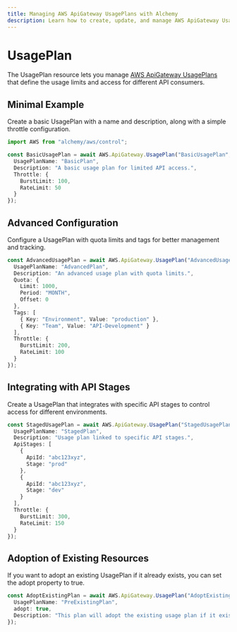 ```yaml
---
title: Managing AWS ApiGateway UsagePlans with Alchemy
description: Learn how to create, update, and manage AWS ApiGateway UsagePlans using Alchemy Cloud Control.
---
```


# UsagePlan

The UsagePlan resource lets you manage [AWS ApiGateway UsagePlans](https://docs.aws.amazon.com/apigateway/latest/userguide/) that define the usage limits and access for different API consumers.

## Minimal Example

Create a basic UsagePlan with a name and description, along with a simple throttle configuration.

```ts
import AWS from "alchemy/aws/control";

const BasicUsagePlan = await AWS.ApiGateway.UsagePlan("BasicUsagePlan", {
  UsagePlanName: "BasicPlan",
  Description: "A basic usage plan for limited API access.",
  Throttle: {
    BurstLimit: 100,
    RateLimit: 50
  }
});
```

## Advanced Configuration

Configure a UsagePlan with quota limits and tags for better management and tracking.

```ts
const AdvancedUsagePlan = await AWS.ApiGateway.UsagePlan("AdvancedUsagePlan", {
  UsagePlanName: "AdvancedPlan",
  Description: "An advanced usage plan with quota limits.",
  Quota: {
    Limit: 1000,
    Period: "MONTH",
    Offset: 0
  },
  Tags: [
    { Key: "Environment", Value: "production" },
    { Key: "Team", Value: "API-Development" }
  ],
  Throttle: {
    BurstLimit: 200,
    RateLimit: 100
  }
});
```

## Integrating with API Stages

Create a UsagePlan that integrates with specific API stages to control access for different environments.

```ts
const StagedUsagePlan = await AWS.ApiGateway.UsagePlan("StagedUsagePlan", {
  UsagePlanName: "StagedPlan",
  Description: "Usage plan linked to specific API stages.",
  ApiStages: [
    {
      ApiId: "abc123xyz",
      Stage: "prod"
    },
    {
      ApiId: "abc123xyz",
      Stage: "dev"
    }
  ],
  Throttle: {
    BurstLimit: 300,
    RateLimit: 150
  }
});
```

## Adoption of Existing Resources

If you want to adopt an existing UsagePlan if it already exists, you can set the adopt property to true.

```ts
const AdoptExistingPlan = await AWS.ApiGateway.UsagePlan("AdoptExistingPlan", {
  UsagePlanName: "PreExistingPlan",
  adopt: true,
  Description: "This plan will adopt the existing usage plan if it exists."
});
```